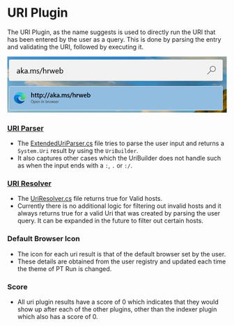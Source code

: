 # URI Plugin
The URI Plugin, as the name suggests is used to directly run the URI that has been entered by the user as a query. This is done by parsing the entry and validating the URI, followed by executing it.

![Image of URI plugin](/doc/images/launcher/plugins/uri.png)

### [URI Parser](src/modules/launcher/Plugins/Microsoft.Plugin.Uri/UriHelper/ExtendedUriParser.cs)
- The [ExtendedUriParser.cs](src/modules/launcher/Plugins/Microsoft.Plugin.Uri/UriHelper/ExtendedUriParser.cs) file tries to parse the user input and returns a `System.Uri` result  by using the `UriBuilder`. 
- It also captures other cases which the UriBuilder does not handle such as when the input ends with a `:`, `.` or `:/`.

### [URI Resolver](src/modules/launcher/Plugins/Microsoft.Plugin.Uri/UriHelper/UriResolver.cs)
- The [UriResolver.cs](src/modules/launcher/Plugins/Microsoft.Plugin.Uri/UriHelper/UriResolver.cs) file returns true for Valid hosts.
- Currently there is no additional logic for filtering out invalid hosts and it always returns true for a valid Uri that was created by parsing the user query. It can be expanded in the future to filter out certain hosts.

### Default Browser Icon
- The icon for each uri result is that of the default browser set by the user.
- These details are obtained from the user registry and updated each time the theme of PT Run is changed.

### Score
- All uri plugin results have a score of 0 which indicates that they would show up after each of the other plugins, other than the indexer plugin which also has a score of 0.
